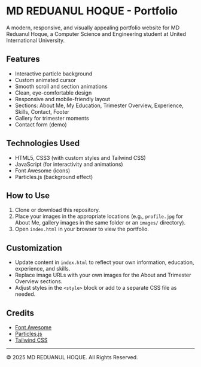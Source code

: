 # MD REDUANUL HOQUE - Portfolio

A modern, responsive, and visually appealing portfolio website for MD Reduanul Hoque, a Computer Science and Engineering student at United International University.

## Features
- Interactive particle background
- Custom animated cursor
- Smooth scroll and section animations
- Clean, eye-comfortable design
- Responsive and mobile-friendly layout
- Sections: About Me, My Education, Trimester Overview, Experience, Skills, Contact, Footer
- Gallery for trimester moments
- Contact form (demo)

## Technologies Used
- HTML5, CSS3 (with custom styles and Tailwind CSS)
- JavaScript (for interactivity and animations)
- Font Awesome (icons)
- Particles.js (background effect)

## How to Use
1. Clone or download this repository.
2. Place your images in the appropriate locations (e.g., `profile.jpg` for About Me, gallery images in the same folder or an `images/` directory).
3. Open `index.html` in your browser to view the portfolio.

## Customization
- Update content in `index.html` to reflect your own information, education, experience, and skills.
- Replace image URLs with your own images for the About and Trimester Overview sections.
- Adjust styles in the `<style>` block or add to a separate CSS file as needed.

## Credits
- [Font Awesome](https://fontawesome.com/)
- [Particles.js](https://vincentgarreau.com/particles.js/)
- [Tailwind CSS](https://tailwindcss.com/)

---
© 2025 MD REDUANUL HOQUE. All Rights Reserved.
